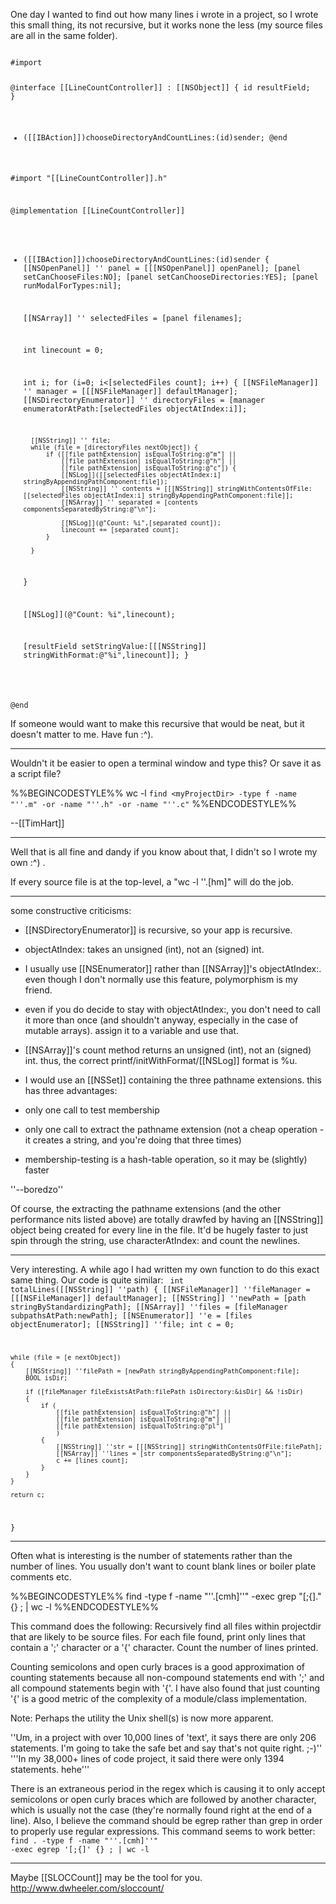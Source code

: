 One day I wanted to find out how many lines i wrote in a project, so I wrote this small thing, its not recursive, but it works none the less (my source files are all in the same folder).

<code>
#import <Cocoa/Cocoa.h>


@interface [[LineCountController]] : [[NSObject]] {
	id resultField;
}
- ([[IBAction]])chooseDirectoryAndCountLines:(id)sender;
@end

#import "[[LineCountController]].h"


@implementation [[LineCountController]]

- ([[IBAction]])chooseDirectoryAndCountLines:(id)sender
{
	[[NSOpenPanel]] '' panel = [[[NSOpenPanel]] openPanel];
	[panel setCanChooseFiles:NO];
	[panel setCanChooseDirectories:YES];
	[panel runModalForTypes:nil];
	
	[[NSArray]] '' selectedFiles = [panel filenames];
	
	int linecount = 0;
	
	int i;
	for (i=0; i<[selectedFiles count]; i++)
	{
		[[NSFileManager]] '' manager = [[[NSFileManager]] defaultManager];
		[[NSDirectoryEnumerator]] '' directoryFiles = [manager enumeratorAtPath:[selectedFiles objectAtIndex:i]];
		
		[[NSString]] '' file;
		while (file = [directoryFiles nextObject]) {
			if ([[file pathExtension] isEqualToString:@"m"] ||
				[[file pathExtension] isEqualToString:@"h"] ||
				[[file pathExtension] isEqualToString:@"c"]) {
				[[NSLog]]([[selectedFiles objectAtIndex:i] stringByAppendingPathComponent:file]);
				[[NSString]] '' contents = [[[NSString]] stringWithContentsOfFile:[[selectedFiles objectAtIndex:i] stringByAppendingPathComponent:file]];
				[[NSArray]] '' separated = [contents componentsSeparatedByString:@"\n"];
				
				[[NSLog]](@"Count: %i",[separated count]);
				linecount += [separated count];
			}
			
		}
	}
	
	[[NSLog]](@"Count: %i",linecount);
	
	[resultField setStringValue:[[[NSString]] stringWithFormat:@"%i",linecount]];
}

@end
</code>

If someone would want to make this recursive that would be neat, but it doesn't matter to me. Have fun :^).

----

Wouldn't it be easier to open a terminal window and type this? Or save it as a script file?

%%BEGINCODESTYLE%%
wc -l `find <myProjectDir> -type f -name "''.m" -or -name "''.h" -or -name "''.c"`
%%ENDCODESTYLE%%

--[[TimHart]]

----

Well that is all fine and dandy if you know about that, I didn't so I wrote my own :^) .

If every source file is at the top-level, a "wc -l ''.[hm]" will do the job.

----

some constructive criticisms:


* [[NSDirectoryEnumerator]] is recursive, so your app is recursive.
* objectAtIndex: takes an unsigned (int), not an (signed) int.
* I usually use [[NSEnumerator]] rather than [[NSArray]]'s obj<nowiki/>ectAtIndex:. even though I don't normally use this feature, polymorphism is my friend.
* even if you do decide to stay with objectAtIndex:, you don't need to call it more than once (and shouldn't anyway, especially in the case of mutable arrays). assign it to a variable and use that.
* [[NSArray]]'s count method returns an unsigned (int), not an (signed) int. thus, the correct printf/initWithFormat/[[NSLog]] format is %u.
* I would use an [[NSSet]] containing the three pathname extensions. this has three advantages:

* only one call to test membership
* only one call to extract the pathname extension (not a cheap operation - it creates a string, and you're doing that three times)
* membership-testing is a hash-table operation, so it may be (slightly) faster



''--boredzo''

Of course, the extracting the pathname extensions (and the other performance nits listed above) are totally drawfed by having an [[NSString]] object being created for every line in the file.  It'd be hugely faster to just spin through the string, use characterAtIndex: and count the newlines.

----

Very interesting. A while ago I had written my own function to do this exact same thing. Our code is quite similar:
<code>
int totalLines([[NSString]] ''path)
{
	[[NSFileManager]] ''fileManager = [[[NSFileManager]] defaultManager];
	[[NSString]] ''newPath = [path stringByStandardizingPath];
	[[NSArray]] ''files = [fileManager subpathsAtPath:newPath];
	[[NSEnumerator]] ''e = [files objectEnumerator];
	[[NSString]] ''file;
	int c = 0;
	
	while (file = [e nextObject])
	{
		[[NSString]] ''filePath = [newPath stringByAppendingPathComponent:file];
		BOOL isDir;

		if ([fileManager fileExistsAtPath:filePath isDirectory:&isDir] && !isDir)
		{
			if (
				[[file pathExtension] isEqualToString:@"h"] ||
				[[file pathExtension] isEqualToString:@"m"] ||
				[[file pathExtension] isEqualToString:@"pl"]
				)
			{
				[[NSString]] ''str = [[[NSString]] stringWithContentsOfFile:filePath];
				[[NSArray]] ''lines = [str componentsSeparatedByString:@"\n"];
				c += [lines count];
			}
		}
	}
	
	return c;
}
</code>

----

Often what is interesting is the number of statements rather than the number of lines.  You usually don't want to count blank lines or boiler plate comments etc.

%%BEGINCODESTYLE%%
find <projectdir> -type f -name "''.[cmh]''" -exec grep "[;\{]." {} \; | wc -l
%%ENDCODESTYLE%%

This command does the following:
Recursively find all files within projectdir that are likely to be source files.
For each file found, print only lines that contain a ';' character or a '{' character.
Count the number of lines printed.

Counting semicolons and open curly braces is a good approximation of counting statements because all non-compound statements end with ';' and all compound statements begin with '{'.  I have also found that just counting '{' is a good metric of the complexity of a module/class implementation.

Note: Perhaps the utility the Unix shell(s) is now more apparent.

''Um, in a project with over 10,000 lines of 'text', it says there are only 206 statements. I'm going to take the safe bet and say that's not quite right. ;-)'' '''In my 38,000+ lines of code project, it said there were only 1394 statements. hehe'''

There is an extraneous period in the regex which is causing it to only accept semicolons or open curly braces which are followed by another character, which is usually not the case (they're normally found right at the end of a line). Also, I believe the command should be egrep rather than grep in order to properly use regular expressions. This command seems to work better:
<code>
find . -type f -name "''.[cmh]''" -exec egrep '[;{]' {} \; | wc -l
</code>
 
----

Maybe [[SLOCCount]] may be the tool for you. http://www.dwheeler.com/sloccount/